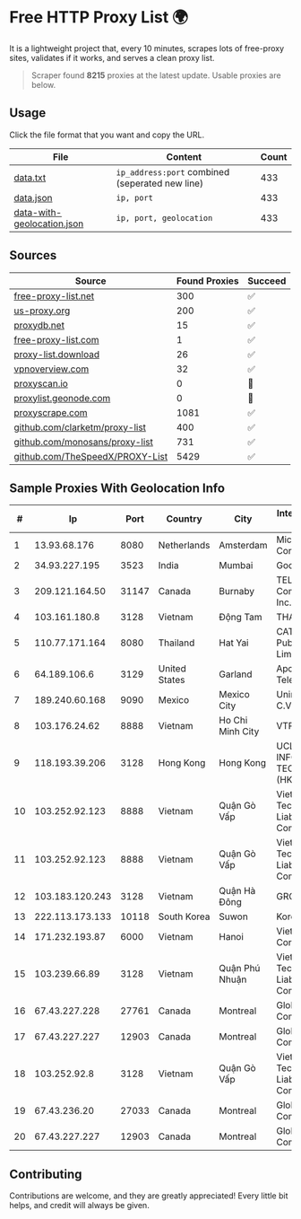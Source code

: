 
# Free HTTP Proxy List 🌍

It is a lightweight project that, every 10 minutes, scrapes lots of free-proxy sites, validates if it works, and serves a clean proxy list.


> Scraper found **8215** proxies at the latest update. Usable proxies are below.

## Usage

Click the file format that you want and copy the URL.


|File|Content|Count|
|----|-------|-----|
|[data.txt](https://raw.githubusercontent.com/themiralay/Proxy-List-World/master/data.txt)|`ip_address:port` combined (seperated new line)|433|
|[data.json](https://raw.githubusercontent.com/themiralay/Proxy-List-World/master/data.json)|`ip, port`|433|
|[data-with-geolocation.json](https://raw.githubusercontent.com/themiralay/Proxy-List-World/master/data-with-geolocation.json)|`ip, port, geolocation`|433|

## Sources

|Source|Found Proxies|Succeed|
|------|-------------|-------|
|[free-proxy-list.net](https://free-proxy-list.net)|300|✅|
|[us-proxy.org](https://www.us-proxy.org)|200|✅|
|[proxydb.net](http://proxydb.net)|15|✅|
|[free-proxy-list.com](https://free-proxy-list.com/?page=&port=&type%5B%5D=http&type%5B%5D=https&up_time=0&search=Search)|1|✅|
|[proxy-list.download](https://www.proxy-list.download/HTTP)|26|✅|
|[vpnoverview.com](https://vpnoverview.com/privacy/anonymous-browsing/free-proxy-servers)|32|✅|
|[proxyscan.io](https://www.proxyscan.io)|0|🚫|
|[proxylist.geonode.com](https://proxylist.geonode.com/api/proxy-list?limit=300&page=1&sort_by=lastChecked&sort_type=desc&protocols=http,https)|0|🚫|
|[proxyscrape.com](https://api.proxyscrape.com/v2/?request=displayproxies&protocol=http&timeout=10000&country=all&ssl=all&anonymity=all)|1081|✅|
|[github.com/clarketm/proxy-list](https://raw.githubusercontent.com/clarketm/proxy-list/master/proxy-list-raw.txt)|400|✅|
|[github.com/monosans/proxy-list](https://raw.githubusercontent.com/monosans/proxy-list/main/proxies/http.txt)|731|✅|
|[github.com/TheSpeedX/PROXY-List](https://raw.githubusercontent.com/TheSpeedX/PROXY-List/master/http.txt)|5429|✅|


## Sample Proxies With Geolocation Info

|#|Ip|Port|Country|City|Internet Service Provider|
|-|--|----|-------|----|-------------------------|
|1|13.93.68.176|8080|Netherlands|Amsterdam|Microsoft Corporation|
|2|34.93.227.195|3523|India|Mumbai|Google LLC|
|3|209.121.164.50|31147|Canada|Burnaby|TELUS Communications Inc.|
|4|103.161.180.8|3128|Vietnam|Động Tam|THAIAN|
|5|110.77.171.164|8080|Thailand|Hat Yai|CAT Telecom Public Company Limited|
|6|64.189.106.6|3129|United States|Garland|Apogee Telecom Inc.|
|7|189.240.60.168|9090|Mexico|Mexico City|Uninet S.A. de C.V.|
|8|103.176.24.62|8888|Vietnam|Ho Chi Minh City|VTPHAR|
|9|118.193.39.206|3128|Hong Kong|Hong Kong|UCLOUD INFORMATION TECHNOLOGY (HK) LIMITED|
|10|103.252.92.123|8888|Vietnam|Quận Gò Vấp|Viet Digital Technology Liability Company|
|11|103.252.92.123|8888|Vietnam|Quận Gò Vấp|Viet Digital Technology Liability Company|
|12|103.183.120.243|3128|Vietnam|Quận Hà Đông|GRCITY|
|13|222.113.173.133|10118|South Korea|Suwon|Korea Telecom|
|14|171.232.193.87|6000|Vietnam|Hanoi|Viettel Corporation|
|15|103.239.66.89|3128|Vietnam|Quận Phú Nhuận|Viet Digital Technology Liability Company|
|16|67.43.227.228|27761|Canada|Montreal|GloboTech Communications|
|17|67.43.227.227|12903|Canada|Montreal|GloboTech Communications|
|18|103.252.92.8|3128|Vietnam|Quận Gò Vấp|Viet Digital Technology Liability Company|
|19|67.43.236.20|27033|Canada|Montreal|GloboTech Communications|
|20|67.43.227.227|12903|Canada|Montreal|GloboTech Communications|



## Contributing

Contributions are welcome, and they are greatly appreciated! Every
little bit helps, and credit will always be given.

